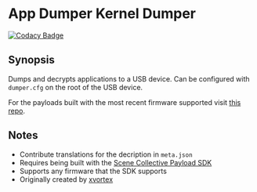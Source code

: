 App Dumper
Kernel Dumper
===
[![Codacy Badge](https://app.codacy.com/project/badge/Grade/c4a4074a6723455b8d504bf0efdbda16)](https://www.codacy.com/gh/Scene-Collective/ps4-app-dumper/dashboard)

## Synopsis
Dumps and decrypts applications to a USB device. Can be configured with `dumper.cfg` on the root of the USB device.

For the payloads built with the most recent firmware supported visit [this repo].

## Notes
- Contribute translations for the decription in `meta.json`
- Requires being built with the [Scene Collective Payload SDK]
- Supports any firmware that the SDK supports
- Originally created by [xvortex]

[//]: #
  [Scene Collective Payload SDK]: <https://github.com/Scene-Collective/ps4-payload-sdk>
  [this repo]: <https://github.com/Scene-Collective/ps4-payload-repo>
  [xvortex]: <https://github.com/xvortex/ps4-dumper-vtx>
